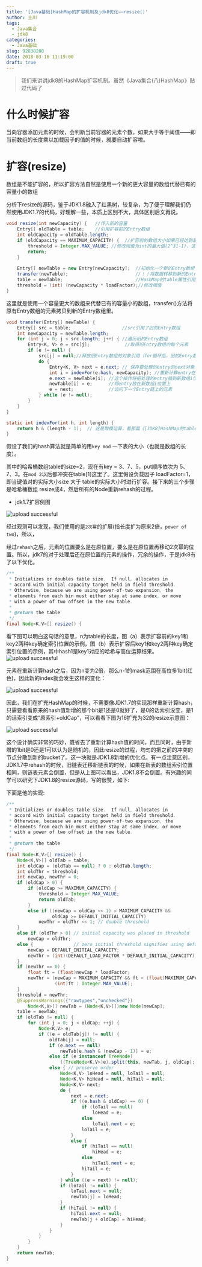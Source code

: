 ```yaml
---
title: '[Java基础]HashMap的扩容机制及jdk8优化——resize()'
author: 土川
tags:
  - Java集合
  - jdk8
categories:
  - Java基础
slug: 92838208
date: 2018-03-16 11:19:00
draft: true
---
```

> 我们来讲讲jdk8的HashMap扩容机制。虽然《Java集合(八)HashMap》贴过代码了

<!--more-->

# 什么时候扩容
当向容器添加元素的时候，会判断当前容器的元素个数，如果大于等于阈值——即当前数组的长度乘以加载因子的值的时候，就要自动扩容啦。

# 扩容(resize)
数组是不能扩容的，所以扩容方法自然是使用一个新的更大容量的数组代替已有的容量小的数组

分析下resize的源码，鉴于JDK1.8融入了红黑树，较复杂，为了便于理解我们仍然使用JDK1.7的代码，好理解一些，本质上区别不大，具体区别后文再说。

```java
void resize(int newCapacity) {   //传入新的容量  
    Entry[] oldTable = table;    //引用扩容前的Entry数组  
    int oldCapacity = oldTable.length;  
    if (oldCapacity == MAXIMUM_CAPACITY) {  //扩容前的数组大小如果已经达到最大(2^30)了  
        threshold = Integer.MAX_VALUE; //修改阈值为int的最大值(2^31-1)，这样以后就不会扩容了  
        return;  
    }  
  
    Entry[] newTable = new Entry[newCapacity];  //初始化一个新的Entry数组  
    transfer(newTable);                         //！！将数据转移到新的Entry数组里  
    table = newTable;                           //HashMap的table属性引用新的Entry数组  
    threshold = (int) (newCapacity * loadFactor);//修改阈值  
} 
```
这里就是使用一个容量更大的数组来代替已有的容量小的数组，transfer()方法将原有Entry数组的元素拷贝到新的Entry数组里。

```java
void transfer(Entry[] newTable) {  
    Entry[] src = table;                   //src引用了旧的Entry数组  
    int newCapacity = newTable.length;  
    for (int j = 0; j < src.length; j++) { //遍历旧的Entry数组  
        Entry<K, V> e = src[j];             //取得旧Entry数组的每个元素  
        if (e != null) {  
            src[j] = null;//释放旧Entry数组的对象引用（for循环后，旧的Entry数组不再引用任何对象）  
            do {  
                Entry<K, V> next = e.next; // 保存要处理的entry的next对象
                int i = indexFor(e.hash, newCapacity); //重新计算entry在数组中的位置  
                e.next = newTable[i]; //这个操作将把处理的entry插到新数组i位置的entry链头部，然后结果就是最终链表倒置可以看下图
                newTable[i] = e;      //将entry放在新数组i位置上
                e = next;             //访问下一个Entry链上的元素  
            } while (e != null);  
        }  
    }  
}  
```
```java
static int indexFor(int h, int length) {  
    return h & (length - 1);  // 这是取模运算，看那篇《[JDK8]HashMap的tableSizeFor()》中有提到
} 
```

假设了我们的hash算法就是简单的用`key mod` 一下表的大小（也就是数组的长度）。

其中的哈希桶数组table的size=2，现在有key = 3、7、5，put顺序依次为 5、7、3。在`mod 2`以后都冲突在table[1]这里了。这里假设负载因子 loadFactor=1，即当键值对的实际大小size 大于 table的实际大小时进行扩容。接下来的三个步骤是哈希桶数组 resize成4，然后所有的Node重新rehash的过程。

* jdk1.7扩容例图

![upload successful](/images/pasted-50.png)


经过观测可以发现，我们使用的是`2次幂`的扩展(指长度扩为原来2倍，` power of two `)，所以，

经过`rehash`之后，元素的位置要么是在原位置，要么是在原位置再移动2次幂的位置。所以，jdk7的对于处理后还在原位置的元素的操作，冗余的操作，于是jdk8有了以下优化。

```java
/** 
 * Initializes or doubles table size.  If null, allocates in 
 * accord with initial capacity target held in field threshold. 
 * Otherwise, because we are using power-of-two expansion, the 
 * elements from each bin must either stay at same index, or move 
 * with a power of two offset in the new table. 
 * 
 * @return the table 
 */  
final Node<K,V>[] resize() {  
```
看下图可以明白这句话的意思，n为table的长度，图（a）表示扩容前的key1和key2两种key确定索引位置的示例，图（b）表示扩容后key1和key2两种key确定索引位置的示例，其中hash1是key1对应的哈希与高位运算结果。
![upload successful](/images/pasted-51.png)

元素在重新计算hash之后，因为n变为2倍，那么n-1的mask范围在高位多1bit(红色)，因此新的index就会发生这样的变化：

![upload successful](/images/pasted-52.png)

因此，我们在扩充HashMap的时候，不需要像JDK1.7的实现那样重新计算hash，只需要看看原来的hash值新增的那个bit是1还是0就好了，是0的话索引没变，是1的话索引变成“原索引+oldCap”，可以看看下图为16扩充为32的resize示意图：


![upload successful](/images/pasted-53.png)

这个设计确实非常的巧妙，既省去了重新计算hash值的时间，而且同时，由于新增的1bit是0还是1可以认为是随机的，因此resize的过程，均匀的把之前的冲突的节点分散到新的bucket了。这一块就是JDK1.8新增的优化点。有一点注意区别，JDK1.7中rehash的时候，旧链表迁移新链表的时候，如果在新表的数组索引位置相同，则链表元素会倒置，但是从上图可以看出，JDK1.8不会倒置。有兴趣的同学可以研究下JDK1.8的resize源码，写的很赞，如下:

下面是他的实现:
```java
/**
 * Initializes or doubles table size.  If null, allocates in
 * accord with initial capacity target held in field threshold.
 * Otherwise, because we are using power-of-two expansion, the
 * elements from each bin must either stay at same index, or move
 * with a power of two offset in the new table.
 *
 * @return the table
 */
final Node<K,V>[] resize() {
    Node<K,V>[] oldTab = table;
    int oldCap = (oldTab == null) ? 0 : oldTab.length;
    int oldThr = threshold;
    int newCap, newThr = 0;
    if (oldCap > 0) {
        if (oldCap >= MAXIMUM_CAPACITY) {
            threshold = Integer.MAX_VALUE;
            return oldTab;
        }
        else if ((newCap = oldCap << 1) < MAXIMUM_CAPACITY &&
                 oldCap >= DEFAULT_INITIAL_CAPACITY)
            newThr = oldThr << 1; // double threshold
    }
    else if (oldThr > 0) // initial capacity was placed in threshold
        newCap = oldThr;
    else {               // zero initial threshold signifies using defaults
        newCap = DEFAULT_INITIAL_CAPACITY;
        newThr = (int)(DEFAULT_LOAD_FACTOR * DEFAULT_INITIAL_CAPACITY);
    }
    if (newThr == 0) {
        float ft = (float)newCap * loadFactor;
        newThr = (newCap < MAXIMUM_CAPACITY && ft < (float)MAXIMUM_CAPACITY ?
                  (int)ft : Integer.MAX_VALUE);
    }
    threshold = newThr;
    @SuppressWarnings({"rawtypes","unchecked"})
        Node<K,V>[] newTab = (Node<K,V>[])new Node[newCap];
    table = newTab;
    if (oldTab != null) {
        for (int j = 0; j < oldCap; ++j) {
            Node<K,V> e;
            if ((e = oldTab[j]) != null) {
                oldTab[j] = null;
                if (e.next == null)
                    newTab[e.hash & (newCap - 1)] = e;
                else if (e instanceof TreeNode)
                    ((TreeNode<K,V>)e).split(this, newTab, j, oldCap);
                else { // preserve order
                    Node<K,V> loHead = null, loTail = null;
                    Node<K,V> hiHead = null, hiTail = null;
                    Node<K,V> next;
                    do {
                        next = e.next;
                        if ((e.hash & oldCap) == 0) {
                            if (loTail == null)
                                loHead = e;
                            else
                                loTail.next = e;
                            loTail = e;
                        }
                        else {
                            if (hiTail == null)
                                hiHead = e;
                            else
                                hiTail.next = e;
                            hiTail = e;
                        }
                    } while ((e = next) != null);
                    if (loTail != null) {
                        loTail.next = null;
                        newTab[j] = loHead;
                    }
                    if (hiTail != null) {
                        hiTail.next = null;
                        newTab[j + oldCap] = hiHead;
                    }
                }
            }
        }
    }
    return newTab;
}
```